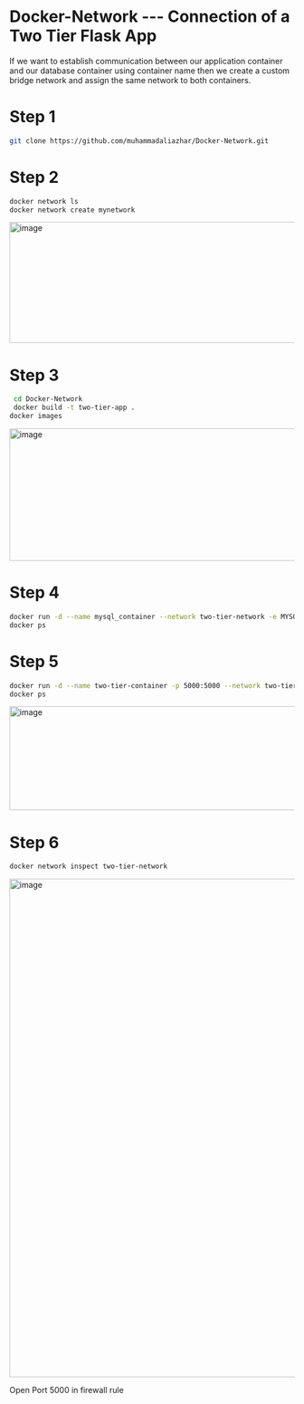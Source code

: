 # Docker-Network --- Connection of a Two Tier Flask App

If we want to establish communication between our application container and our database container using container name then we create a custom bridge network and assign the same network to both containers.

# Step 1

```bash
git clone https://github.com/muhammadaliazhar/Docker-Network.git
```


# Step 2

```bash
docker network ls
docker network create mynetwork
```
<img width="822" height="214" alt="image" src="https://github.com/user-attachments/assets/c1280205-fd72-4fbd-b205-7c55ac95c999" />



# Step 3

```bash
 cd Docker-Network
 docker build -t two-tier-app .
docker images
```

<img width="811" height="234" alt="image" src="https://github.com/user-attachments/assets/a458d355-3992-4080-8bca-09045f83d913" />



# Step 4 

```bash
docker run -d --name mysql_container --network two-tier-network -e MYSQL_ROOT_PASSWORD=123 -e MYSQL_DATABASE=deest
docker ps
```

# Step 5 

```bash
docker run -d --name two-tier-container -p 5000:5000 --network two-tier-network -e MYSQL_HOST=mysql_container -e MYSQL_PASSWORD=123 -e MYSQL_DB=devops two-tier-app
docker ps
```
<img width="1669" height="184" alt="image" src="https://github.com/user-attachments/assets/acd3842f-335b-46df-9829-250acfa3ffaa" />


# Step 6 

```bash
docker network inspect two-tier-network
```
<img width="1053" height="881" alt="image" src="https://github.com/user-attachments/assets/51788fca-8d79-4f52-b574-86ba5a550831" />

Open Port 5000 in firewall rule

